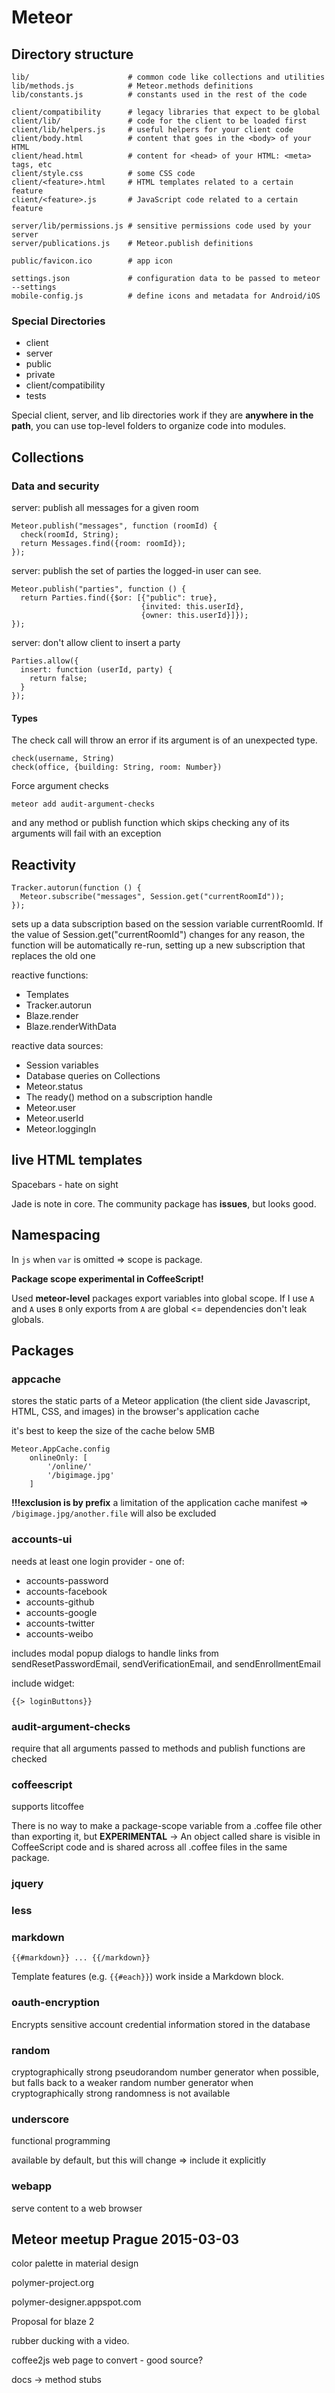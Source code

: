 # Meteor

## Directory structure

    lib/                      # common code like collections and utilities
    lib/methods.js            # Meteor.methods definitions
    lib/constants.js          # constants used in the rest of the code

    client/compatibility      # legacy libraries that expect to be global
    client/lib/               # code for the client to be loaded first
    client/lib/helpers.js     # useful helpers for your client code
    client/body.html          # content that goes in the <body> of your HTML
    client/head.html          # content for <head> of your HTML: <meta> tags, etc
    client/style.css          # some CSS code
    client/<feature>.html     # HTML templates related to a certain feature
    client/<feature>.js       # JavaScript code related to a certain feature

    server/lib/permissions.js # sensitive permissions code used by your server
    server/publications.js    # Meteor.publish definitions

    public/favicon.ico        # app icon

    settings.json             # configuration data to be passed to meteor --settings
    mobile-config.js          # define icons and metadata for Android/iOS

### Special Directories

- client
- server
- public
- private
- client/compatibility
- tests

Special client, server, and lib directories work if they are **anywhere in the path**, you can use top-level folders to organize code into modules.

## Collections

### Data and security

server: publish all messages for a given room

    Meteor.publish("messages", function (roomId) {
      check(roomId, String);
      return Messages.find({room: roomId});
    });

server: publish the set of parties the logged-in user can see.

    Meteor.publish("parties", function () {
      return Parties.find({$or: [{"public": true},
                                 {invited: this.userId},
                                 {owner: this.userId}]});
    });

server: don't allow client to insert a party

    Parties.allow({
      insert: function (userId, party) {
        return false;
      }
    });

#### Types

The check call will throw an error if its argument is of an unexpected type.

    check(username, String)
    check(office, {building: String, room: Number})

Force argument checks

    meteor add audit-argument-checks

and any method or publish function which skips checking any of its arguments
will fail with an exception

## Reactivity

    Tracker.autorun(function () {
      Meteor.subscribe("messages", Session.get("currentRoomId"));
    });

sets up a data subscription based on the session variable currentRoomId. If the value of Session.get("currentRoomId") changes for any reason, the function will be automatically re-run, setting up a new subscription that replaces the old one

reactive functions:

- Templates
- Tracker.autorun
- Blaze.render
- Blaze.renderWithData

reactive data sources:

- Session variables
- Database queries on Collections
- Meteor.status
- The ready() method on a subscription handle
- Meteor.user
- Meteor.userId
- Meteor.loggingIn

## live HTML templates

Spacebars - hate on sight

Jade is note in core. The community package has **issues**, but looks good.

## Namespacing

In `js` when `var` is omitted => scope is package.

**Package scope experimental in CoffeeScript!**

Used **meteor-level** packages export variables into global scope.
If I use `A` and `A` uses `B` only exports from `A` are global
<= dependencies don't leak globals.

## Packages

### appcache

stores the static parts of a Meteor application (the client side Javascript, HTML, CSS, and images) in the browser's application cache

it's best to keep the size of the cache below 5MB

```coffee-script
Meteor.AppCache.config
    onlineOnly: [
        '/online/'
        '/bigimage.jpg'
    ]
```

**!!!exclusion is by prefix** a limitation of the application cache manifest
=> `/bigimage.jpg/another.file` will also be excluded

### accounts-ui

needs at least one login provider - one of:

- accounts-password
- accounts-facebook
- accounts-github
- accounts-google
- accounts-twitter
- accounts-weibo

includes modal popup dialogs to handle links from sendResetPasswordEmail, sendVerificationEmail, and sendEnrollmentEmail

include widget:

    {{> loginButtons}}

### audit-argument-checks

require that all arguments passed to methods and publish functions are checked

### coffeescript

supports litcoffee

There is no way to make a package-scope variable from a .coffee file other than exporting it, but
**EXPERIMENTAL** -> An object called share is visible in CoffeeScript code and is shared across all .coffee files in the same package.

### jquery

### less

### markdown

    {{#markdown}} ... {{/markdown}}

Template features (e.g. `{{#each}}`) work inside a Markdown block.

### oauth-encryption

Encrypts sensitive account credential information stored in the database

### random

cryptographically strong pseudorandom number generator when possible, but falls back to a weaker random number generator when cryptographically strong randomness is not available

### underscore

functional programming

available by default, but this will change => include it explicitly

### webapp

serve content to a web browser

## Meteor meetup Prague 2015-03-03

color palette in material design

polymer-project.org

polymer-designer.appspot.com

Proposal for blaze 2

rubber ducking with a video.

coffee2js web page to convert - good source?

docs -> method stubs
